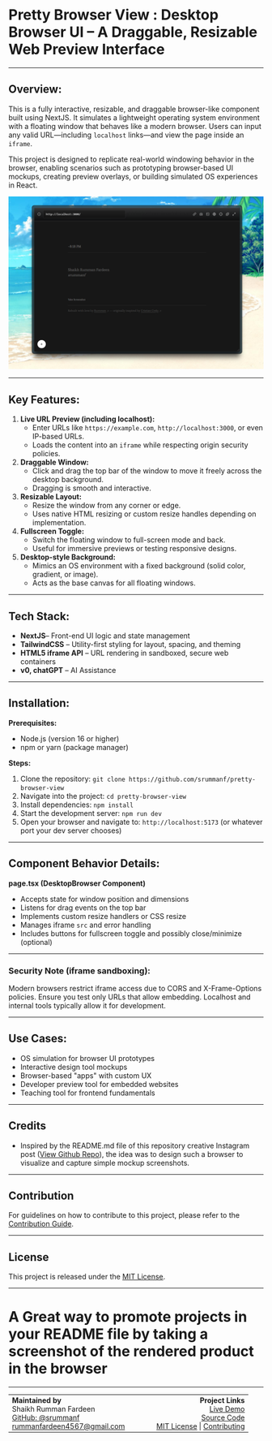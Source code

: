 # **Pretty Browser View : Desktop Browser UI – A Draggable, Resizable Web Preview Interface**

---

## **Overview:**

This is a fully interactive, resizable, and draggable browser-like component built using NextJS. It simulates a lightweight operating system environment with a floating window that behaves like a modern browser. Users can input any valid URL—including `localhost` links—and view the page inside an `iframe`.

This project is designed to replicate real-world windowing behavior in the browser, enabling scenarios such as prototyping browser-based UI mockups, creating preview overlays, or building simulated OS experiences in React.

![1753109395625](image/README/1753109395625.png)

---

## **Key Features:**

1. **Live URL Preview (including localhost):**
   * Enter URLs like `https://example.com`, `http://localhost:3000`, or even IP-based URLs.
   * Loads the content into an `iframe` while respecting origin security policies.
2. **Draggable Window:**
   * Click and drag the top bar of the window to move it freely across the desktop background.
   * Dragging is smooth and interactive.
3. **Resizable Layout:**
   * Resize the window from any corner or edge.
   * Uses native HTML resizing or custom resize handles depending on implementation.
4. **Fullscreen Toggle:**
   * Switch the floating window to full-screen mode and back.
   * Useful for immersive previews or testing responsive designs.
5. **Desktop-style Background:**
   * Mimics an OS environment with a fixed background (solid color, gradient, or image).
   * Acts as the base canvas for all floating windows.

---

## **Tech Stack:**

* **NextJS**– Front-end UI logic and state management
* **TailwindCSS** – Utility-first styling for layout, spacing, and theming
* **HTML5 iframe API** – URL rendering in sandboxed, secure web containers
* **v0, chatGPT** – AI Assistance

---

## **Installation:**

**Prerequisites:**

* Node.js (version 16 or higher)
* npm or yarn (package manager)

**Steps:**

1. Clone the repository:
   `git clone https://github.com/srummanf/pretty-browser-view`
2. Navigate into the project:
   `cd pretty-browser-view`
3. Install dependencies:
   `npm install`
4. Start the development server:
   `npm run dev`
5. Open your browser and navigate to:
   `http://localhost:5173` (or whatever port your dev server chooses)

---

## **Component Behavior Details:**

**page.tsx (DesktopBrowser Component)**

* Accepts state for window position and dimensions
* Listens for drag events on the top bar
* Implements custom resize handlers or CSS resize
* Manages iframe `src` and error handling
* Includes buttons for fullscreen toggle and possibly close/minimize (optional)

---

### **Security Note (iframe sandboxing):**

Modern browsers restrict iframe access due to CORS and X-Frame-Options policies. Ensure you test only URLs that allow embedding. Localhost and internal tools typically allow it for development.

---

## **Use Cases:**

* OS simulation for browser UI prototypes
* Interactive design tool mockups
* Browser-based "apps" with custom UX
* Developer preview tool for embedded websites
* Teaching tool for frontend fundamentals

---

## Credits

* Inspired by the README.md file of this repository creative Instagram post ([View Github Repo](https://github.com/cristicretu/writer)), the idea was to design such a browser to visualize and capture simple mockup screenshots.

---

## Contribution

For guidelines on how to contribute to this project, please refer to the [Contribution Guide](./CONTRIBUTION.md).

---

## License

This project is released under the [MIT License](./LICENSE.md).

---

# A Great way to promote projects in your README file by taking a screenshot of the rendered product in the browser

---


<table>
  <tr>
    <td align="left" width="50%">
      <strong>Maintained by</strong><br />
      Shaikh Rumman Fardeen<br />
      <a href="https://github.com/srummanf">GitHub: @srummanf</a><br />
      <a href="mailto:rummanfardeen4567@gmail.com">rummanfardeen4567@gmail.com</a>
    </td>
    <td align="right" width="50%">
      <strong>Project Links</strong><br />
      <a href="https://pretty-browser-view.vercel.app/">Live Demo</a><br />
      <a href="https://github.com/srummanf/pretty-browser-view">Source Code</a><br />
      <a href="./LICENSE">MIT License</a> | <a href="./CONTRIBUTING.md">Contributing</a>
    </td>
  </tr>
</table>
